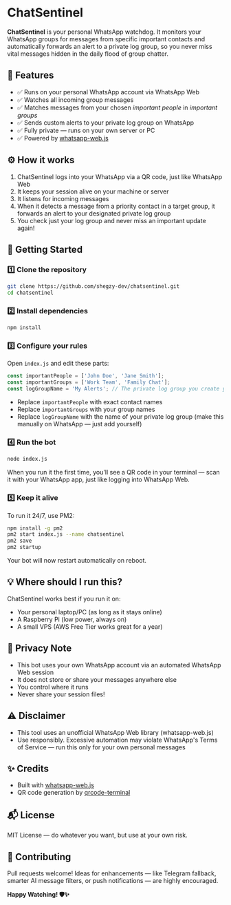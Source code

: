 # ChatSentinel

**ChatSentinel** is your personal WhatsApp watchdog. It monitors your WhatsApp groups for messages from specific important contacts and automatically forwards an alert to a private log group, so you never miss vital messages hidden in the daily flood of group chatter.

## 📌 Features

- ✅ Runs on your personal WhatsApp account via WhatsApp Web
- ✅ Watches all incoming group messages
- ✅ Matches messages from your chosen *important people* in *important groups*
- ✅ Sends custom alerts to your private log group on WhatsApp
- ✅ Fully private — runs on your own server or PC
- ✅ Powered by [whatsapp-web.js](https://github.com/pedroslopez/whatsapp-web.js)

## ⚙️ How it works

1. ChatSentinel logs into your WhatsApp via a QR code, just like WhatsApp Web
2. It keeps your session alive on your machine or server
3. It listens for incoming messages
4. When it detects a message from a priority contact in a target group, it forwards an alert to your designated private log group
5. You check just your log group and never miss an important update again!

## 🚀 Getting Started

### 1️⃣ Clone the repository

```bash
git clone https://github.com/shegzy-dev/chatsentinel.git
cd chatsentinel
```

### 2️⃣ Install dependencies

```bash
npm install
```

### 3️⃣ Configure your rules

Open `index.js` and edit these parts:

```js
const importantPeople = ['John Doe', 'Jane Smith'];
const importantGroups = ['Work Team', 'Family Chat'];
const logGroupName = 'My Alerts'; // The private log group you create yourself
```

- Replace `importantPeople` with exact contact names
- Replace `importantGroups` with your group names
- Replace `logGroupName` with the name of your private log group (make this manually on WhatsApp — just add yourself)

### 4️⃣ Run the bot

```bash
node index.js
```

When you run it the first time, you'll see a QR code in your terminal — scan it with your WhatsApp app, just like logging into WhatsApp Web.

### 5️⃣ Keep it alive

To run it 24/7, use PM2:

```bash
npm install -g pm2
pm2 start index.js --name chatsentinel
pm2 save
pm2 startup
```

Your bot will now restart automatically on reboot.

## 💡 Where should I run this?

ChatSentinel works best if you run it on:

- Your personal laptop/PC (as long as it stays online)
- A Raspberry Pi (low power, always on)
- A small VPS (AWS Free Tier works great for a year)

## 🔐 Privacy Note

- This bot uses your own WhatsApp account via an automated WhatsApp Web session
- It does not store or share your messages anywhere else
- You control where it runs
- Never share your session files!

## ⚠️ Disclaimer

- This tool uses an unofficial WhatsApp Web library (whatsapp-web.js)
- Use responsibly. Excessive automation may violate WhatsApp's Terms of Service — run this only for your own personal messages

## ✨ Credits

- Built with [whatsapp-web.js](https://github.com/pedroslopez/whatsapp-web.js)
- QR code generation by [qrcode-terminal](https://www.npmjs.com/package/qrcode-terminal)

## 📬 License

MIT License — do whatever you want, but use at your own risk.

## 📣 Contributing

Pull requests welcome! Ideas for enhancements — like Telegram fallback, smarter AI message filters, or push notifications — are highly encouraged.

**Happy Watching! 🛡️✨**
